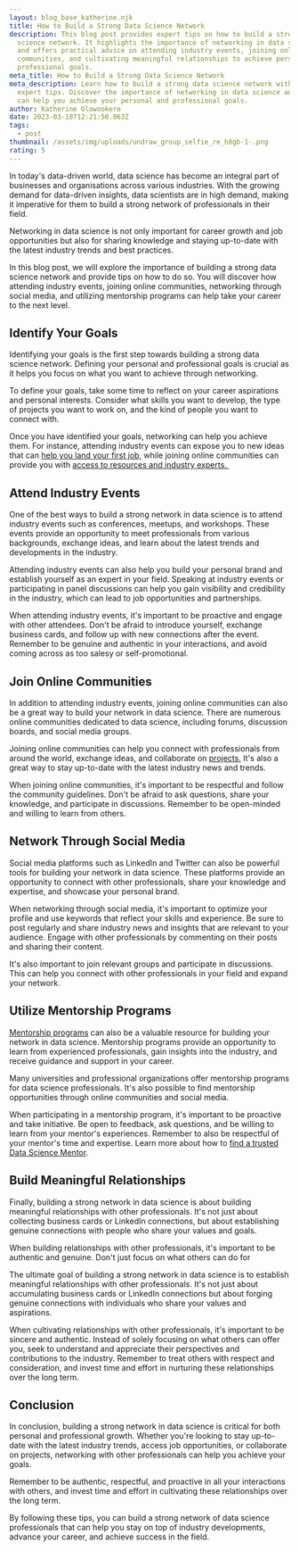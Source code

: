 ```yaml
---
layout: blog_base_katherine.njk
title: How to Build a Strong Data Science Network
description: This blog post provides expert tips on how to build a strong data
  science network. It highlights the importance of networking in data science
  and offers practical advice on attending industry events, joining online
  communities, and cultivating meaningful relationships to achieve personal and
  professional goals.
meta_title: How to Build a Strong Data Science Network
meta_description: Learn how to build a strong data science network with our
  expert tips. Discover the importance of networking in data science and how it
  can help you achieve your personal and professional goals.
author: Katherine Olowookere
date: 2023-03-18T12:21:50.863Z
tags:
  - post
thumbnail: /assets/img/uploads/undraw_group_selfie_re_h8gb-1-.png
rating: 5
---
```

In today's data-driven world, data science has become an integral part of businesses and organisations across various industries. With the growing demand for data-driven insights, data scientists are in high demand, making it imperative for them to build a strong network of professionals in their field. 

Networking in data science is not only important for career growth and job opportunities but also for sharing knowledge and staying up-to-date with the latest industry trends and best practices. 

In this blog post, we will explore the importance of building a strong data science network and provide tips on how to do so. You will discover how attending industry events, joining online communities, networking through social media, and utilizing mentorship programs can help take your career to the next level.

<h2>Identify Your Goals</h2>

Identifying your goals is the first step towards building a strong data science network. Defining your personal and professional goals is crucial as it helps you focus on what you want to achieve through networking.

To define your goals, take some time to reflect on your career aspirations and personal interests. Consider what skills you want to develop, the type of projects you want to work on, and the kind of people you want to connect with.

Once you have identified your goals, networking can help you achieve them. For instance, attending industry events can expose you to new ideas that can [help you land your first job,](https://saeedmirshekari.com/blog/5-steps-to-get-your-first-job-in-data-science-from-zero-to-hero/) while joining online communities can provide you with [access to resources and industry experts. ](https://saeedmirshekari.com/team/)

<h2>Attend Industry Events</h2>

One of the best ways to build a strong network in data science is to attend industry events such as conferences, meetups, and workshops. These events provide an opportunity to meet professionals from various backgrounds, exchange ideas, and learn about the latest trends and developments in the industry.

Attending industry events can also help you build your personal brand and establish yourself as an expert in your field. Speaking at industry events or participating in panel discussions can help you gain visibility and credibility in the industry, which can lead to job opportunities and partnerships.

When attending industry events, it's important to be proactive and engage with other attendees. Don't be afraid to introduce yourself, exchange business cards, and follow up with new connections after the event. Remember to be genuine and authentic in your interactions, and avoid coming across as too salesy or self-promotional.

<h2>Join Online Communities</h2>

In addition to attending industry events, joining online communities can also be a great way to build your network in data science. There are numerous online communities dedicated to data science, including forums, discussion boards, and social media groups.

Joining online communities can help you connect with professionals from around the world, exchange ideas, and collaborate on [projects.](https://saeedmirshekari.com/blog/bank-churn-prediction/) It's also a great way to stay up-to-date with the latest industry news and trends.

When joining online communities, it's important to be respectful and follow the community guidelines. Don't be afraid to ask questions, share your knowledge, and participate in discussions. Remember to be open-minded and willing to learn from others.

<h2>Network Through Social Media</h2>

Social media platforms such as LinkedIn and Twitter can also be powerful tools for building your network in data science. These platforms provide an opportunity to connect with other professionals, share your knowledge and expertise, and showcase your personal brand.

When networking through social media, it's important to optimize your profile and use keywords that reflect your skills and experience. Be sure to post regularly and share industry news and insights that are relevant to your audience. Engage with other professionals by commenting on their posts and sharing their content.

It's also important to join relevant groups and participate in discussions. This can help you connect with other professionals in your field and expand your network.

<h2>Utilize Mentorship Programs</h2>

[Mentorship programs](https://saeedmirshekari.com/services/) can also be a valuable resource for building your network in data science. Mentorship programs provide an opportunity to learn from experienced professionals, gain insights into the industry, and receive guidance and support in your career.

Many universities and professional organizations offer mentorship programs for data science professionals. It's also possible to find mentorship opportunities through online communities and social media.

When participating in a mentorship program, it's important to be proactive and take initiative. Be open to feedback, ask questions, and be willing to learn from your mentor's experiences. Remember to also be respectful of your mentor's time and expertise. Learn more about how to [find a trusted Data Science Mentor](https://saeedmirshekari.com/blog/how-to-find-a-data-science-mentor/). 

<h2>Build Meaningful Relationships</h2>

Finally, building a strong network in data science is about building meaningful relationships with other professionals. It's not just about collecting business cards or LinkedIn connections, but about establishing genuine connections with people who share your values and goals.

When building relationships with other professionals, it's important to be authentic and genuine. Don't just focus on what others can do for

The ultimate goal of building a strong network in data science is to establish meaningful relationships with other professionals. It's not just about accumulating business cards or LinkedIn connections but about forging genuine connections with individuals who share your values and aspirations.

When cultivating relationships with other professionals, it's important to be sincere and authentic. Instead of solely focusing on what others can offer you, seek to understand and appreciate their perspectives and contributions to the industry. Remember to treat others with respect and consideration, and invest time and effort in nurturing these relationships over the long term. 

<h2>Conclusion</h2>

In conclusion, building a strong network in data science is critical for both personal and professional growth. Whether you're looking to stay up-to-date with the latest industry trends, access job opportunities, or collaborate on projects, networking with other professionals can help you achieve your goals.

Remember to be authentic, respectful, and proactive in all your interactions with others, and invest time and effort in cultivating these relationships over the long term.

By following these tips, you can build a strong network of data science professionals that can help you stay on top of industry developments, advance your career, and achieve success in the field.